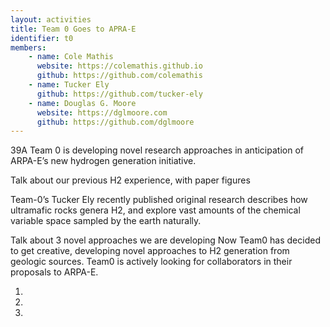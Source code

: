 ```yaml
---
layout: activities
title: Team 0 Goes to APRA-E
identifier: t0
members:
    - name: Cole Mathis
      website: https://colemathis.github.io
      github: https://github.com/colemathis
    - name: Tucker Ely
      github: https://github.com/tucker-ely
    - name: Douglas G. Moore
      website: https://dglmoore.com
      github: https://github.com/dglmoore
---
```


39A Team 0 is developing novel research approaches in anticipation of ARPA-E’s new hydrogen generation initiative.


Talk about our previous H2 experience, with paper figures

Team-0’s Tucker Ely recently published original research describes how ultramafic rocks genera H2, and explore vast amounts of the chemical variable space sampled by the earth naturally.



Talk about 3 novel approaches we are developing
Now Team0 has decided to get creative, developing novel approaches to H2 generation from geologic sources. Team0 is actively looking for collaborators in their proposals to ARPA-E.

1.
2. 
3. 

